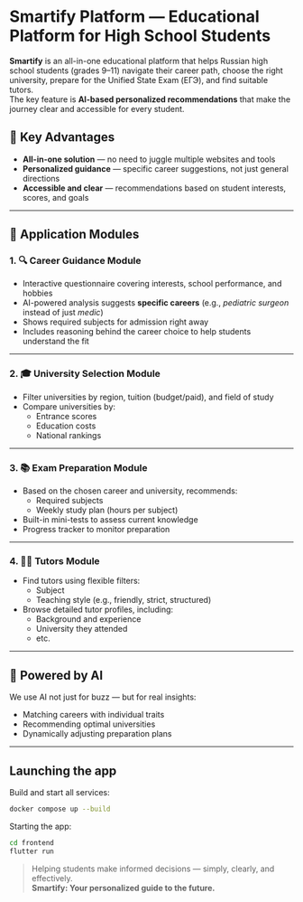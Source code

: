 # Smartify Platform — Educational Platform for High School Students

**Smartify** is an all-in-one educational platform that helps Russian high school students (grades 9–11) navigate their career path, choose the right university, prepare for the Unified State Exam (ЕГЭ), and find suitable tutors.  
The key feature is **AI-based personalized recommendations** that make the journey clear and accessible for every student.

## 🚀 Key Advantages

- **All-in-one solution** — no need to juggle multiple websites and tools  
- **Personalized guidance** — specific career suggestions, not just general directions  
- **Accessible and clear** — recommendations based on student interests, scores, and goals  

---

## 🧩 Application Modules

### 1. 🔍 Career Guidance Module

- Interactive questionnaire covering interests, school performance, and hobbies  
- AI-powered analysis suggests **specific careers** (e.g., _pediatric surgeon_ instead of just _medic_)  
- Shows required subjects for admission right away  
- Includes reasoning behind the career choice to help students understand the fit

---

### 2. 🎓 University Selection Module

- Filter universities by region, tuition (budget/paid), and field of study  
- Compare universities by:
  - Entrance scores
  - Education costs
  - National rankings

---

### 3. 📚 Exam Preparation Module

- Based on the chosen career and university, recommends:
  - Required subjects
  - Weekly study plan (hours per subject)
- Built-in mini-tests to assess current knowledge  
- Progress tracker to monitor preparation

---

### 4. 👩‍🏫 Tutors Module

- Find tutors using flexible filters:
  - Subject
  - Teaching style (e.g., friendly, strict, structured)
- Browse detailed tutor profiles, including:
  - Background and experience
  - University they attended
  - etc.

---

## 🧠 Powered by AI

We use AI not just for buzz — but for real insights:
- Matching careers with individual traits
- Recommending optimal universities
- Dynamically adjusting preparation plans

---

## Launching the app

Build and start all services:
   ```sh
   docker compose up --build
   ```
Starting the app:
   ```sh
   cd frontend
   flutter run
   ```

> Helping students make informed decisions — simply, clearly, and effectively.  
**Smartify: Your personalized guide to the future.**

